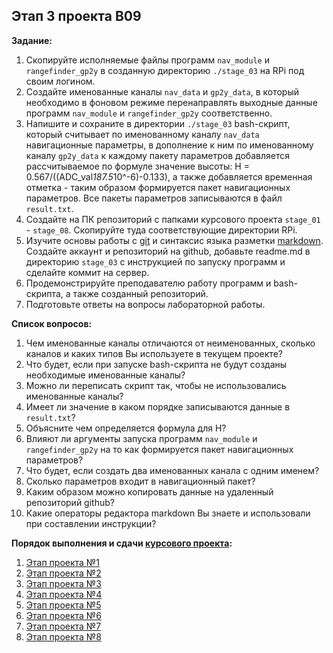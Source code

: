 ## Этап 3 проекта В09

__Задание:__  
1. Скопируйте исполняемые файлы программ `nav_module` и `rangefinder_gp2y` в созданную директорию `./stage_03` на RPi под своим логином.
2. Создайте именованные каналы `nav_data` и `gp2y_data`, в который необходимо в фоновом режиме перенаправлять выходные данные программ `nav_module` и `rangefinder_gp2y` соответственно.
3. Напишите и сохраните в директории `./stage_03` bash-скрипт, который считывает по именованному каналу `nav_data` навигационные параметры, в дополнение к ним по именованному каналу `gp2y_data` к каждому пакету параметров добавляется рассчитываемое по формуле значение высоты: H = 0.567/((ADC_val*187.5*10^-6)-0.133), а также добавляется временная отметка - таким образом формируется пакет навигационных параметров. Все пакеты параметров записываются в файл `result.txt`.
4. Создайте на ПК репозиторий с папками курсового проекта `stage_01` - `stage_08`. Скопируйте туда соответствующие директории RPi.
5. Изучите основы работы с [git](https://git-scm.com/book/ru/v2/) и синтаксис языка разметки [markdown](https://daringfireball.net/projects/markdown/). Создайте аккаунт и репозиторий на github, добавьте readme.md в директорию `stage_03` с инструкцией по запуску программ и сделайте коммит на сервер.
6. Продемонстрируйте преподавателю работу программ и bash-скрипта, а также созданный репозиторий. 
7. Подготовьте ответы на вопросы лабораторной работы.

__Список вопросов:__
1. Чем именованные каналы отличаются от неименованных, сколько каналов и каких типов Вы используете в текущем проекте?
2. Что будет, если при запуске bash-скрипта не будут созданы необходимые именованные каналы?
3. Можно ли переписать скрипт так, чтобы не использовались именованные каналы?
4. Имеет ли значение в каком порядке записываются данные в `result.txt`?
5. Объясните чем определяется формула для H?
6. Влияют ли аргументы запуска программ `nav_module` и `rangefinder_gp2y` на то как формируется пакет навигационных параметров?
7. Что будет, если создать два именованных канала с одним именем?
8. Сколько параметров входит в навигационный пакет?
9. Каким образом можно копировать данные на удаленный репозиторий github?
10. Какие операторы редактора markdown Вы знаете и использовали при составлении инструкции?

__Порядок выполнения и сдачи [курсового проекта](var_09_task.md):__
1. [Этап проекта №1](var_09_stage_01.md)
2. [Этап проекта №2](var_09_stage_02.md)
3. [Этап проекта №3](var_09_stage_03.md)
4. [Этап проекта №4](var_09_stage_04.md)
5. [Этап проекта №5](var_09_stage_05.md)
6. [Этап проекта №6](var_09_stage_06.md)
7. [Этап проекта №7](var_09_stage_07.md)
8. [Этап проекта №8](var_09_stage_08.md)

